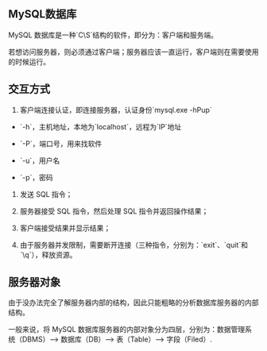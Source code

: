 ## MySQL数据库

MySQL 数据库是一种\`C\S\`结构的软件，即分为：客户端和服务端。

若想访问服务器，则必须通过客户端；服务器应该一直运行，客户端则在需要使用的时候运行。

## 交互方式

1. 客户端连接认证，即连接服务器，认证身份\`mysql.exe -hPup\`

* \`-h\`，主机地址，本地为\`localhost\`，远程为\`IP\`地址

* \`-P\`，端口号，用来找软件

* \`-u\`，用户名

* \`-p\`，密码



1. 发送 SQL 指令；

2. 服务器接受 SQL 指令，然后处理 SQL 指令并返回操作结果；

3. 客户端接受结果并显示结果；

4. 由于服务器并发限制，需要断开连接（三种指令，分别为：\`exit\`、\`quit\`和\`\q\`），释放资源。

## 服务器对象

由于没办法完全了解服务器内部的结构，因此只能粗略的分析数据库服务器的内部结构。

一般来说，将 MySQL 数据库服务器的内部对象分为四层，分别为：数据管理系统（DBMS）--&gt; 数据库（DB）--&gt; 表（Table）--&gt; 字段（Filed）.

